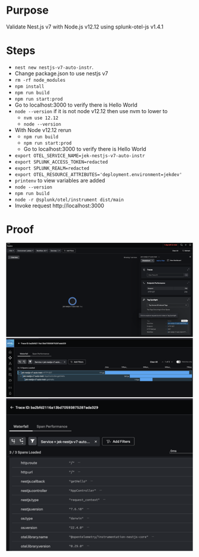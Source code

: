 # Purpose
Validate Nest.js v7 with Node.js v12.12 using splunk-otel-js v1.4.1

# Steps
- `nest new nestjs-v7-auto-instr`.
- Change package.json to use nestjs v7
- `rm -rf node_modules`
- `npm install`
- `npm run build`
- `npm run start:prod`
- Go to localhost:3000 to verify there is Hello World
- `node --version` if it is not node v12.12 then use nvm to lower to 
  - `nvm use 12.12`
  - `node --version`
- With Node v12.12 rerun 
- - `npm run build`
  - `npm run start:prod`
  - Go to localhost:3000 to verify there is Hello World
- `export OTEL_SERVICE_NAME=jek-nestjs-v7-auto-instr`
- `export SPLUNK_ACCESS_TOKEN=redacted`
- `export SPLUNK_REALM=redacted`
- `export OTEL_RESOURCE_ATTRIBUTES='deployment.environment=jekdev'`
- `printenv` to view variables are added
- `node --version`
- `npm run build`
- `node -r @splunk/otel/instrument dist/main`
- Invoke request http://localhost:3000

# Proof
![](proof1.png)
![](proof2.png)
![](proof3.png)
